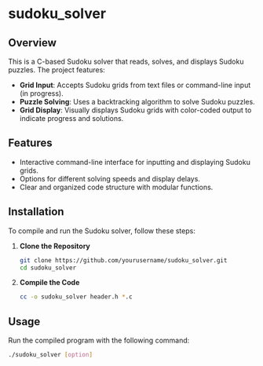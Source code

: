 # sudoku_solver

## Overview

This is a C-based Sudoku solver that reads, solves, and displays Sudoku puzzles. The project features:

- **Grid Input**: Accepts Sudoku grids from text files or command-line input (in progress).
- **Puzzle Solving**: Uses a backtracking algorithm to solve Sudoku puzzles.
- **Grid Display**: Visually displays Sudoku grids with color-coded output to indicate progress and solutions.

## Features

- Interactive command-line interface for inputting and displaying Sudoku grids.
- Options for different solving speeds and display delays.
- Clear and organized code structure with modular functions.

## Installation

To compile and run the Sudoku solver, follow these steps:

1. **Clone the Repository**

   ```sh
   git clone https://github.com/yourusername/sudoku_solver.git
   cd sudoku_solver
2. **Compile the Code**

   ```sh
   cc -o sudoku_solver header.h *.c

## Usage

Run the compiled program with the following command:

   ```sh
   ./sudoku_solver [option]
